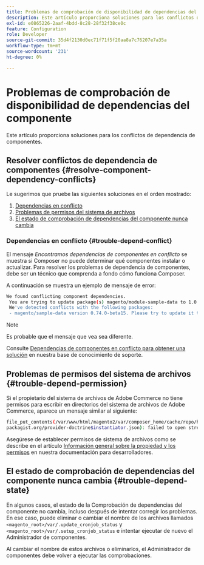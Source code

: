 ```yaml
---
title: Problemas de comprobación de disponibilidad de dependencias del componente
description: Este artículo proporciona soluciones para los conflictos de dependencia de componentes.
exl-id: e0865226-2aaf-4bdd-8c28-28f32f38ce0c
feature: Configuration
role: Developer
source-git-commit: 35d4f2130d0ec71f71f5f20aa8a7c76207e7a35a
workflow-type: tm+mt
source-wordcount: '231'
ht-degree: 0%

---
```


# Problemas de comprobación de disponibilidad de dependencias del componente

Este artículo proporciona soluciones para los conflictos de dependencia de componentes.

## Resolver conflictos de dependencia de componentes {#resolve-component-dependency-conflicts}

Le sugerimos que pruebe las siguientes soluciones en el orden mostrado:

1. [Dependencias en conflicto](#trouble-depend-conflict)
1. [Problemas de permisos del sistema de archivos](#trouble-depend-permission)
1. [El estado de comprobación de dependencias del componente nunca cambia](#trouble-depend-state)

### Dependencias en conflicto {#trouble-depend-conflict}

El mensaje *Encontramos dependencias de componentes en conflicto* se muestra si Composer no puede determinar qué componentes instalar o actualizar. Para resolver los problemas de dependencia de componentes, debe ser un técnico que comprenda a fondo cómo funciona Composer.

A continuación se muestra un ejemplo de mensaje de error:

```bash
We found conflicting component dependencies.
 You are trying to update package(s) magento/module-sample-data to 1.0.0-beta
 We've detected conflicts with the following packages:
 - magento/sample-data version 0.74.0-beta15. Please try to update it to one of the following package versions: 0.74.0-beta16, 0.74.0-beta14, 0.74.0-beta13, 0.74.0-beta12, 0.74.0-beta11, 0.74.0-beta10, 0.74.0-beta9, 0.74.0-beta8, 0.74.0-beta7
```

>[!NOTE]
>
>Es probable que el mensaje que vea sea diferente.

Consulte [Dependencias de componentes en conflicto para obtener una solución](/help/troubleshooting/miscellaneous/conflicting-component-dependencies.md) en nuestra base de conocimiento de soporte.

## Problemas de permisos del sistema de archivos {#trouble-depend-permission}

Si el propietario del sistema de archivos de Adobe Commerce no tiene permisos para escribir en directorios del sistema de archivos de Adobe Commerce, aparece un mensaje similar al siguiente:

```bash
file_put_contents(/var/www/html/magento2/var/composer_home/cache/repo/https---
packagist.org/provider-doctrine$instantiator.json): failed to open stream: Permission denied
```

Asegúrese de establecer permisos de sistema de archivos como se describe en el artículo [Información general sobre la propiedad y los permisos](https://devdocs.magento.com/guides/v2.3/install-gde/prereq/file-sys-perms-over.html) en nuestra documentación para desarrolladores.

## El estado de comprobación de dependencias del componente nunca cambia {#trouble-depend-state}

En algunos casos, el estado de la Comprobación de dependencias del componente no cambia, incluso después de intentar corregir los problemas. En ese caso, puede eliminar o cambiar el nombre de los archivos llamados `<magento_root>/var/.update_cronjob_status` y `<magento_root>/var/.setup_cronjob_status` e intentar ejecutar de nuevo el Administrador de componentes.

Al cambiar el nombre de estos archivos o eliminarlos, el Administrador de componentes debe volver a ejecutar las comprobaciones.
